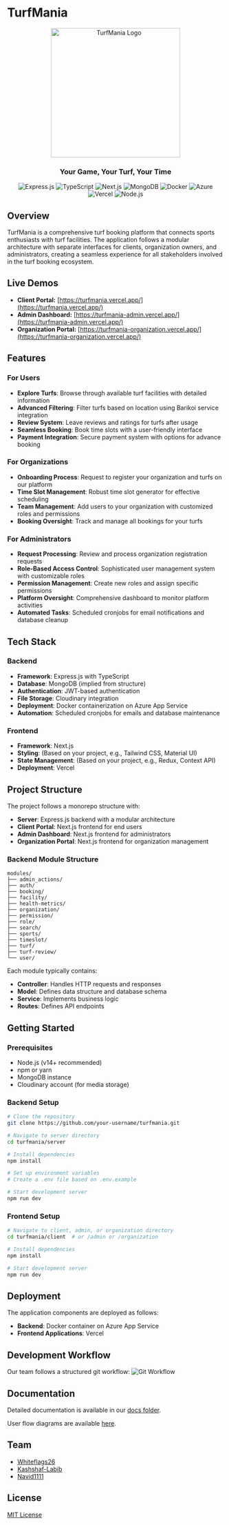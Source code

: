 # TurfMania

<div align="center">
  <img src="https://res.cloudinary.com/dzqgzquno/image/upload/fl_preserve_transparency/v1746033754/Gemini_Generated_Image_r4hs33r4hs33r4hs_bvkqii.jpg?_s=public-apps" alt="TurfMania Logo" width="300"/>
  <h3>Your Game, Your Turf, Your Time</h3>
  
  ![Express.js](https://img.shields.io/badge/Express.js-404D59?style=for-the-badge)
  ![TypeScript](https://img.shields.io/badge/TypeScript-007ACC?style=for-the-badge&logo=typescript&logoColor=white)
  ![Next.js](https://img.shields.io/badge/Next.js-000000?style=for-the-badge&logo=nextdotjs&logoColor=white)
  ![MongoDB](https://img.shields.io/badge/MongoDB-4EA94B?style=for-the-badge&logo=mongodb&logoColor=white)
  ![Docker](https://img.shields.io/badge/Docker-2CA5E0?style=for-the-badge&logo=docker&logoColor=white)
  ![Azure](https://img.shields.io/badge/Microsoft_Azure-0089D6?style=for-the-badge&logo=microsoft-azure&logoColor=white)
  ![Vercel](https://img.shields.io/badge/Vercel-000000?style=for-the-badge&logo=vercel&logoColor=white)
  ![Node.js](https://img.shields.io/badge/Node.js-339933?style=for-the-badge&logo=nodedotjs&logoColor=white)
</div>

## Overview

TurfMania is a comprehensive turf booking platform that connects sports enthusiasts with turf facilities. The application follows a modular architecture with separate interfaces for clients, organization owners, and administrators, creating a seamless experience for all stakeholders involved in the turf booking ecosystem.

## Live Demos

- **Client Portal:** [https://turfmania.vercel.app/](https://turfmania.vercel.app/)
- **Admin Dashboard:** [https://turfmania-admin.vercel.app/](https://turfmania-admin.vercel.app/)
- **Organization Portal:** [https://turfmania-organization.vercel.app/](https://turfmania-organization.vercel.app/)

## Features

### For Users
- **Explore Turfs**: Browse through available turf facilities with detailed information
- **Advanced Filtering**: Filter turfs based on location using Barikoi service integration
- **Review System**: Leave reviews and ratings for turfs after usage
- **Seamless Booking**: Book time slots with a user-friendly interface
- **Payment Integration**: Secure payment system with options for advance booking

### For Organizations
- **Onboarding Process**: Request to register your organization and turfs on our platform
- **Time Slot Management**: Robust time slot generator for effective scheduling
- **Team Management**: Add users to your organization with customized roles and permissions
- **Booking Oversight**: Track and manage all bookings for your turfs

### For Administrators
- **Request Processing**: Review and process organization registration requests
- **Role-Based Access Control**: Sophisticated user management system with customizable roles
- **Permission Management**: Create new roles and assign specific permissions
- **Platform Oversight**: Comprehensive dashboard to monitor platform activities
- **Automated Tasks**: Scheduled cronjobs for email notifications and database cleanup

## Tech Stack

### Backend
- **Framework**: Express.js with TypeScript
- **Database**: MongoDB (implied from structure)
- **Authentication**: JWT-based authentication
- **File Storage**: Cloudinary integration
- **Deployment**: Docker containerization on Azure App Service
- **Automation**: Scheduled cronjobs for emails and database maintenance

### Frontend
- **Framework**: Next.js
- **Styling**: (Based on your project, e.g., Tailwind CSS, Material UI)
- **State Management**: (Based on your project, e.g., Redux, Context API)
- **Deployment**: Vercel

## Project Structure

The project follows a monorepo structure with:

- **Server**: Express.js backend with a modular architecture
- **Client Portal**: Next.js frontend for end users
- **Admin Dashboard**: Next.js frontend for administrators
- **Organization Portal**: Next.js frontend for organization management

### Backend Module Structure
```
modules/
├── admin_actions/
├── auth/
├── booking/
├── facility/
├── health-metrics/
├── organization/
├── permission/
├── role/
├── search/
├── sports/
├── timeslot/
├── turf/
├── turf-review/
└── user/
```

Each module typically contains:
- **Controller**: Handles HTTP requests and responses
- **Model**: Defines data structure and database schema
- **Service**: Implements business logic
- **Routes**: Defines API endpoints

## Getting Started

### Prerequisites
- Node.js (v14+ recommended)
- npm or yarn
- MongoDB instance
- Cloudinary account (for media storage)

### Backend Setup
```bash
# Clone the repository
git clone https://github.com/your-username/turfmania.git

# Navigate to server directory
cd turfmania/server

# Install dependencies
npm install

# Set up environment variables
# Create a .env file based on .env.example

# Start development server
npm run dev
```

### Frontend Setup
```bash
# Navigate to client, admin, or organization directory
cd turfmania/client  # or /admin or /organization

# Install dependencies
npm install

# Start development server
npm run dev
```

## Deployment

The application components are deployed as follows:
- **Backend**: Docker container on Azure App Service
- **Frontend Applications**: Vercel

## Development Workflow

Our team follows a structured git workflow:
![Git Workflow](https://res.cloudinary.com/dzqgzquno/image/upload/fl_preserve_transparency/v1746033750/WhatsApp_Image_2025-01-22_at_9.54.31_PM_ka9pgr.jpg?_s=public-apps)

## Documentation

Detailed documentation is available in our [docs folder](https://github.com/Learnathon-By-Geeky-Solutions/devorbit/tree/main/docs).

User flow diagrams are available [here](https://lucid.app/lucidchart/98e27590-5f93-4635-b14f-1c7a5847232d/edit?viewport_loc=-2086%2C-654%2C7994%2C3481%2C0_0&invitationId=inv_9c1d0b7d-1732-450f-af21-400bbee750ef).

## Team

- [Whiteflags26](https://github.com/whiteflags26)
- [Kashshaf-Labib](https://github.com/Kashshaf-Labib)
- [Navid1111](https://github.com/navid1111)

## License

[MIT License](LICENSE)